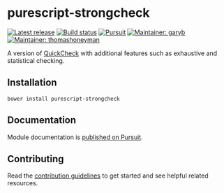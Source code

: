 # purescript-strongcheck

[![Latest release](http://img.shields.io/github/release/purescript-contrib/purescript-strongcheck.svg)](https://github.com/purescript-contrib/purescript-strongcheck/releases)
[![Build status](https://travis-ci.org/purescript-contrib/purescript-strongcheck.svg?branch=master)](https://travis-ci.org/purescript-contrib/purescript-strongcheck)
[![Pursuit](http://pursuit.purescript.org/packages/purescript-strongcheck/badge)](http://pursuit.purescript.org/packages/purescript-strongcheck/)
[![Maintainer: garyb](https://img.shields.io/badge/maintainer-garyb-lightgrey.svg)](http://github.com/garyb)
[![Maintainer: thomashoneyman](https://img.shields.io/badge/maintainer-thomashoneyman-lightgrey.svg)](http://github.com/thomashoneyman)

A version of [QuickCheck](https://github.com/purescript/purescript-quickcheck) with additional features such as exhaustive and statistical checking.

## Installation

```shell
bower install purescript-strongcheck
```

## Documentation

Module documentation is [published on Pursuit](http://pursuit.purescript.org/packages/purescript-strongcheck).

## Contributing

Read the [contribution guidelines](https://github.com/purescript-contrib/purescript-strongcheck/blob/master/.github/contributing.md) to get started and see helpful related resources.
